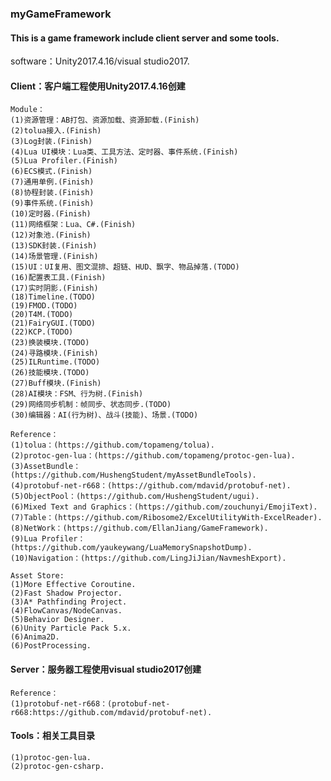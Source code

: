 ### myGameFramework
#### This is a game framework include client server and some tools.

software：Unity2017.4.16/visual studio2017.

#### Client：客户端工程使用Unity2017.4.16创建
    Module：
    (1)资源管理：AB打包、资源加载、资源卸载.(Finish)
    (2)tolua接入.(Finish)
    (3)Log封装.(Finish)
    (4)Lua UI模块：Lua类、工具方法、定时器、事件系统.(Finish)
    (5)Lua Profiler.(Finish)
    (6)ECS模式.(Finish)
    (7)通用单例.(Finish)
    (8)协程封装.(Finish)
    (9)事件系统.(Finish)
    (10)定时器.(Finish)
    (11)网络框架：Lua、C#.(Finish)
    (12)对象池.(Finish)
    (13)SDK封装.(Finish)
    (14)场景管理.(Finish)
    (15)UI：UI复用、图文混排、超链、HUD、飘字、物品掉落.(TODO)
    (16)配置表工具.(Finish)
    (17)实时阴影.(Finish)
    (18)Timeline.(TODO)
    (19)FMOD.(TODO)
    (20)T4M.(TODO)
    (21)FairyGUI.(TODO)
    (22)KCP.(TODO)
    (23)换装模块.(TODO)
    (24)寻路模块.(Finish)
    (25)ILRuntime.(TODO)
    (26)技能模块.(TODO)
    (27)Buff模块.(Finish)
    (28)AI模块：FSM、行为树.(Finish)
    (29)网络同步机制：帧同步、状态同步.(TODO)
    (30)编辑器：AI(行为树)、战斗(技能)、场景.(TODO)
	
    Reference：
    (1)tolua：(https://github.com/topameng/tolua).
    (2)protoc-gen-lua：(https://github.com/topameng/protoc-gen-lua).
    (3)AssetBundle：(https://github.com/HushengStudent/myAssetBundleTools).
    (4)protobuf-net-r668：(https://github.com/mdavid/protobuf-net).
    (5)ObjectPool：(https://github.com/HushengStudent/ugui).
    (6)Mixed Text and Graphics：(https://github.com/zouchunyi/EmojiText).
    (7)Table：(https://github.com/Ribosome2/ExcelUtilityWith-ExcelReader).
    (8)NetWork：(https://github.com/EllanJiang/GameFramework).
    (9)Lua Profiler：(https://github.com/yaukeywang/LuaMemorySnapshotDump).
    (10)Navigation：(https://github.com/LingJiJian/NavmeshExport).
	
    Asset Store:
    (1)More Effective Coroutine.
    (2)Fast Shadow Projector.
    (3)A* Pathfinding Project.
    (4)FlowCanvas/NodeCanvas.
    (5)Behavior Designer.
	(6)Unity Particle Pack 5.x.
	(6)Anima2D.
	(6)PostProcessing.
	
#### Server：服务器工程使用visual studio2017创建
    Reference：
    (1)protobuf-net-r668：(protobuf-net-r668:https://github.com/mdavid/protobuf-net).
	
#### Tools：相关工具目录
    (1)protoc-gen-lua.
    (2)protoc-gen-csharp.
	
	
	